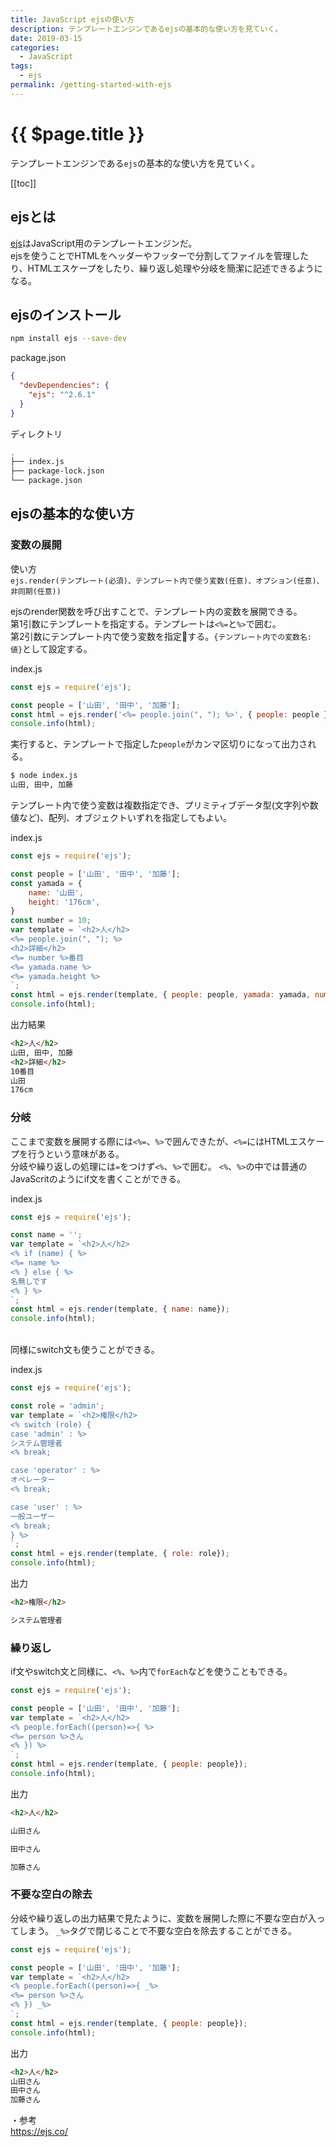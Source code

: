 ```yaml
---
title: JavaScript ejsの使い方
description: テンプレートエンジンであるejsの基本的な使い方を見ていく。
date: 2019-03-15
categories:
  - JavaScript
tags:
  - ejs
permalink: /getting-started-with-ejs
---
```


# {{ $page.title }}

<PostMeta/>

テンプレートエンジンである`ejs`の基本的な使い方を見ていく。

[[toc]]

## ejsとは
[ejs](https://ejs.co/)はJavaScript用のテンプレートエンジンだ。  
ejsを使うことでHTMLをヘッダーやフッターで分割してファイルを管理したり、HTMLエスケープをしたり、繰り返し処理や分岐を簡潔に記述できるようになる。

## ejsのインストール
``` sh
npm install ejs --save-dev
```

package.json
``` json
{
  "devDependencies": {
    "ejs": "^2.6.1"
  }
}
```

ディレクトリ
``` sh
.
├── index.js
├── package-lock.json
└── package.json
```

## ejsの基本的な使い方
### 変数の展開
使い方  
`ejs.render(テンプレート(必須)、テンプレート内で使う変数(任意)、オプション(任意)、非同期(任意))`

ejsのrender関数を呼び出すことで、テンプレート内の変数を展開できる。  
第1引数にテンプレートを指定する。テンプレートは`<%=`と`%>`で囲む。  
第2引数にテンプレート内で使う変数を指定する。`{テンプレート内での変数名: 値}`として設定する。

index.js
``` js
const ejs = require('ejs');

const people = ['山田', '田中', '加藤'];
const html = ejs.render('<%= people.join(", "); %>', { people: people });
console.info(html);
```

実行すると、テンプレートで指定した`people`がカンマ区切りになって出力される。
``` sh
$ node index.js
山田, 田中, 加藤
```

テンプレート内で使う変数は複数指定でき、プリミティブデータ型(文字列や数値など)、配列、オブジェクトいずれを指定してもよい。

index.js
``` js
const ejs = require('ejs');

const people = ['山田', '田中', '加藤'];
const yamada = {
    name: '山田',
    height: '176cm',
}
const number = 10;
var template = `<h2>人</h2>
<%= people.join(", "); %>
<h2>詳細</h2>
<%= number %>番目
<%= yamada.name %>
<%= yamada.height %>
`;
const html = ejs.render(template, { people: people, yamada: yamada, number: number });
console.info(html);
```

出力結果
``` html
<h2>人</h2>
山田, 田中, 加藤
<h2>詳細</h2>
10番目
山田
176cm
```

### 分岐
ここまで変数を展開する際には`<%=`、`%>`で囲んできたが、`<%=`にはHTMLエスケープを行うという意味がある。  
分岐や繰り返しの処理には`=`をつけず`<%`、`%>`で囲む。
`<%`、`%>`の中では普通のJavaScritのようにif文を書くことができる。

index.js
``` js
const ejs = require('ejs');

const name = '';
var template = `<h2>人</h2>
<% if (name) { %>
<%= name %>
<% } else { %>
名無しです
<% } %>  
`;
const html = ejs.render(template, { name: name});
console.info(html);
```
<br>
同様にswitch文も使うことができる。

index.js
``` js
const ejs = require('ejs');

const role = 'admin';
var template = `<h2>権限</h2>
<% switch (role) {
case 'admin' : %>
システム管理者
<% break;

case 'operator' : %>
オペレーター
<% break;

case 'user' : %>
一般ユーザー
<% break;
} %>
`;
const html = ejs.render(template, { role: role});
console.info(html);
```

出力
``` html
<h2>権限</h2>

システム管理者
```

### 繰り返し
if文やswitch文と同様に、`<%`、`%>`内で`forEach`などを使うこともできる。

``` js
const ejs = require('ejs');

const people = ['山田', '田中', '加藤'];
var template = `<h2>人</h2>
<% people.forEach((person)=>{ %>
<%= person %>さん
<% }) %>
`;
const html = ejs.render(template, { people: people});
console.info(html);
```

出力
``` html
<h2>人</h2>

山田さん

田中さん

加藤さん
```

### 不要な空白の除去
分岐や繰り返しの出力結果で見たように、変数を展開した際に不要な空白が入ってしまう。
`_%>`タグで閉じることで不要な空白を除去することができる。

``` js
const ejs = require('ejs');

const people = ['山田', '田中', '加藤'];
var template = `<h2>人</h2>
<% people.forEach((person)=>{ _%>
<%= person %>さん
<% }) _%>
`;
const html = ejs.render(template, { people: people});
console.info(html);
```

出力
``` html
<h2>人</h2>
山田さん
田中さん
加藤さん

```

<!-- ### エラー
```
const ejs = require('ejs');

const people = [];
var template = `<h2>人</h2>
<%= if(people.length > 0){ %>
<%= } %>
`;
const html = ejs.render(template, { people: people});
console.info(html);
```

```
$ node index.js
/Users/nancy/git/learn-ejs/node_modules/ejs/lib/ejs.js:634
      throw e;
      ^

SyntaxError: Unexpected token if while compiling ejs

If the above error is not helpful, you may want to try EJS-Lint:
https://github.com/RyanZim/EJS-Lint
Or, if you meant to create an async function, pass async: true as an option.
    at new Function (<anonymous>)
    at Template.compile (/Users/nancy/git/learn-ejs/node_modules/ejs/lib/ejs.js:618:12)
    at Object.compile (/Users/nancy/git/learn-ejs/node_modules/ejs/lib/ejs.js:389:16)
    at handleCache (/Users/nancy/git/learn-ejs/node_modules/ejs/lib/ejs.js:212:18)
    at Object.exports.render (/Users/nancy/git/learn-ejs/node_modules/ejs/lib/ejs.js:416:10)
    at Object.<anonymous> (/Users/nancy/git/learn-ejs/index.js:8:18)
    at Module._compile (internal/modules/cjs/loader.js:689:30)
    at Object.Module._extensions..js (internal/modules/cjs/loader.js:700:10)
    at Module.load (internal/modules/cjs/loader.js:599:32)
    at tryModuleLoad (internal/modules/cjs/loader.js:538:12)
``` -->

<!-- ## ejsのオプション
ejsのrender関数の第3引数にオプションを指定することができる。
テンプレートの囲み文字を`<%=`と`%>`から、 -->

・参考  
https://ejs.co/
